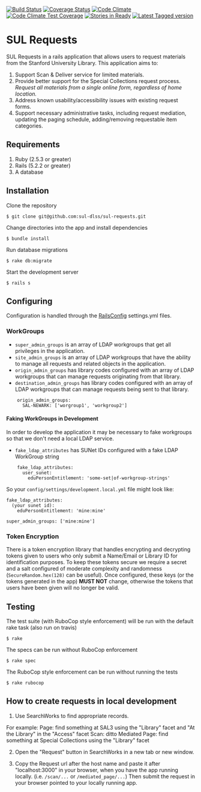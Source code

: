[![Build Status](https://travis-ci.org/sul-dlss/sul-requests.svg?branch=master)](https://travis-ci.org/sul-dlss/sul-requests)
[![Coverage Status](https://coveralls.io/repos/sul-dlss/sul-requests/badge.svg)](https://coveralls.io/r/sul-dlss/sul-requests)
[![Code Climate](https://codeclimate.com/github/sul-dlss/sul-requests/badges/gpa.svg)](https://codeclimate.com/github/sul-dlss/sul-requests)
[![Code Climate Test Coverage](https://codeclimate.com/github/sul-dlss/sul-requests/badges/coverage.svg)](https://codeclimate.com/github/sul-dlss/sul-requests/coverage)
[![Stories in Ready](https://badge.waffle.io/sul-dlss/sul-requests.png?label=ready&title=Ready)](https://waffle.io/sul-dlss/sul-requests)
[![Latest Tagged version](https://badge.fury.io/gh/sul-dlss%2Fsul-requests.svg)](https://badge.fury.io/gh/sul-dlss%2Fsul-requests)


# SUL Requests

SUL Requests in a rails application that allows users to request materials from the Stanford University Library.  This application aims to:

1. Support Scan & Deliver service for limited materials.
2. Provide better support for the Special Collections request process. *Request all materials from a single online form, regardless of home location.*
3. Address known usability/accessibility issues with existing request forms.
4. Support necessary administrative tasks, including request mediation, updating the paging schedule, adding/removing requestable item categories.


## Requirements

1. Ruby (2.5.3 or greater)
2. Rails (5.2.2 or greater)
3. A database

## Installation

Clone the repository

    $ git clone git@github.com:sul-dlss/sul-requests.git

Change directories into the app and install dependencies

    $ bundle install

Run database migrations

    $ rake db:migrate

Start the development server

    $ rails s

## Configuring

Configuration is handled through the [RailsConfig](/railsconfig/rails_config) settings.yml files.

### WorkGroups

* `super_admin_groups` is an array of LDAP workgroups that get all privileges in the application.
* `site_admin_groups` is an array of LDAP workgroups that have the ability to manage all requests and related objects in the application.
* `origin_admin_groups` has library codes configured with an array of LDAP workgroups that can manage requests originating from that library.
* `destination_admin_groups` has library codes configured with an array of LDAP workgroups that can manage requests being sent to that library.
```
    origin_admin_groups:
      SAL-NEWARK: ['worgroup1', 'workgroup2']
```

#### Faking WorkGroups in Development

In order to develop the application it may be necessary to fake workgroups so that we don't need a local LDAP service.

* `fake_ldap_attributes` has SUNet IDs configured with a fake LDAP WorkGroup string

```
    fake_ldap_attributes:
      user_sunet:
        eduPersonEntitlement: 'some-set|of-workgroup-strings'
```

So your `config/settings/development.local.yml` file might look like:

```
fake_ldap_attributes:
  (your sunet id):
    eduPersonEntitlement: 'mine:mine'

super_admin_groups: ['mine:mine']
```

### Token Encryption

There is a token encryption library that handles encrypting and decrypting tokens given to users who only submit a Name/Email or Library ID for identification purposes. To keep these tokens secure we require a secret and a salt configured of moderate complexity and randomness (`SecureRandom.hex(128)` can be useful).  Once configured, these keys (or the tokens generated in the app) **MUST NOT** change, otherwise the tokens that users have been given will no longer be valid.

## Testing

The test suite (with RuboCop style enforcement) will be run with the default rake task (also run on travis)

    $ rake

The specs can be run without RuboCop enforcement

    $ rake spec

The RuboCop style enforcement can be run without running the tests

    $ rake rubocop


## How to create requests in local development

1.  Use SearchWorks to find appropriate records.

For example:
    Page:  find something at SAL3 using the "Library" facet and "At the Library" in the "Access" facet
    Scan:  ditto
    Mediated Page:  find something at Special Collections using the "Library" facet

2.  Open the "Request" button in SearchWorks in a new tab or new window.

3.  Copy the Request url after the host name and paste it after "localhost:3000" in your browser, when you have the app running locally.  (i.e. `/scan/...`  or `/mediated_page/...`)   Then submit the request in your browser pointed to your locally running app.

